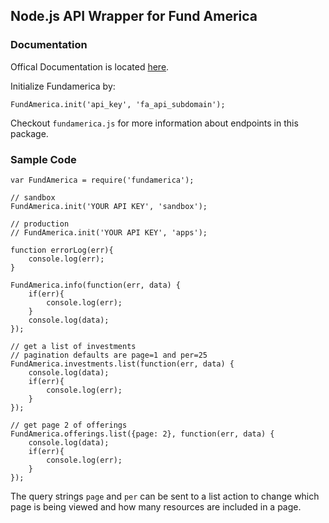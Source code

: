 ## Node.js API Wrapper for Fund America


### Documentation
Offical Documentation is located [here](https://apps.fundamerica.com/support/documentation).

Initialize Fundamerica by:

`FundAmerica.init('api_key', 'fa_api_subdomain');`

Checkout `fundamerica.js` for more information about endpoints in this package. 

### Sample Code
```
var FundAmerica = require('fundamerica');

// sandbox
FundAmerica.init('YOUR API KEY', 'sandbox');

// production
// FundAmerica.init('YOUR API KEY', 'apps');

function errorLog(err){
    console.log(err);
}

FundAmerica.info(function(err, data) {
    if(err){
        console.log(err);
    }
    console.log(data);
});

// get a list of investments
// pagination defaults are page=1 and per=25
FundAmerica.investments.list(function(err, data) {
    console.log(data);
    if(err){
        console.log(err);
    }
});

// get page 2 of offerings
FundAmerica.offerings.list({page: 2}, function(err, data) {
    console.log(data);
    if(err){
        console.log(err);
    }
});
```

The query strings `page` and `per` can be sent to a list action to change which page is being viewed and how many resources are included in a page.
